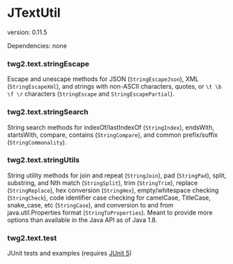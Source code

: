 JTextUtil
==============
version: 0.11.5

Dependencies: none

### twg2.text.stringEscape
Escape and unescape methods for JSON (`StringEscapeJson`), XML (`StringEscapeXml`), and strings with non-ASCII characters, quotes, or `\t \b \f \r` characters (`StringEscape` and `StringEscapePartial`).

### twg2.text.stringSearch
String search methods for indexOf/lastIndexOf (`StringIndex`), endsWith, startsWith, compare, contains (`StringCompare`), and common prefix/suffix (`StringCommonality`).

### twg2.text.stringUtils
String utility methods for join and repeat (`StringJoin`), pad (`StringPad`), split, substring, and Nth match (`StringSplit`), trim (`StringTrim`), replace (`StringReplace`), hex conversion (`StringHex`), empty/whitespace checking (`StringCheck`), code identifier case checking for camelCase, TitleCase, snake_case, etc (`StringCase`), and conversion to and from java.util.Properties format (`StringToProperties`).
Meant to provide more options than available in the Java API as of Java 1.8. 

### twg2.text.test
JUnit tests and examples (requires [JUnit 5](http://junit.org/))